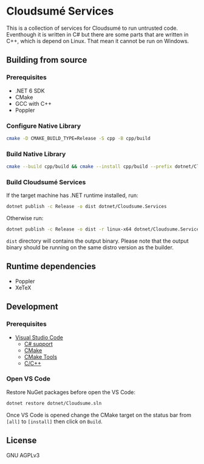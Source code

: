 # Cloudsumé Services

This is a collection of services for Cloudsumé to run untrusted code. Eventhough it is written in C# but there are some parts that are written in C++, which is depend on Linux. That mean it cannot be run on Windows.

## Building from source

### Prerequisites

- .NET 6 SDK
- CMake
- GCC with C++
- Poppler

### Configure Native Library

```sh
cmake -D CMAKE_BUILD_TYPE=Release -S cpp -B cpp/build
```

### Build Native Library

```sh
cmake --build cpp/build && cmake --install cpp/build --prefix dotnet/Cloudsume.Native
```

### Build Cloudsumé Services

If the target machine has .NET runtime installed, run:

```sh
dotnet publish -c Release -o dist dotnet/Cloudsume.Services
```

Otherwise run:

```sh
dotnet publish -c Release -o dist -r linux-x64 dotnet/Cloudsume.Services
```

`dist` directory will contains the output binary. Please note that the output binary should be running on the same distro version as the builder.

## Runtime dependencies

- Poppler
- XeTeX

## Development

### Prerequisites

- [Visual Studio Code](https://wiki.archlinux.org/title/Visual_Studio_Code)
  - [C# support](https://marketplace.visualstudio.com/items?itemName=ms-dotnettools.csharp)
  - [CMake](https://marketplace.visualstudio.com/items?itemName=twxs.cmake)
  - [CMake Tools](https://marketplace.visualstudio.com/items?itemName=ms-vscode.cmake-tools)
  - [C/C++](https://marketplace.visualstudio.com/items?itemName=ms-vscode.cpptools)

### Open VS Code

Restore NuGet packages before open the VS Code:

```sh
dotnet restore dotnet/Cloudsume.sln
```

Once VS Code is opened change the CMake target on the status bar from `[all]` to `[install]` then click on `Build`.

## License

GNU AGPLv3
